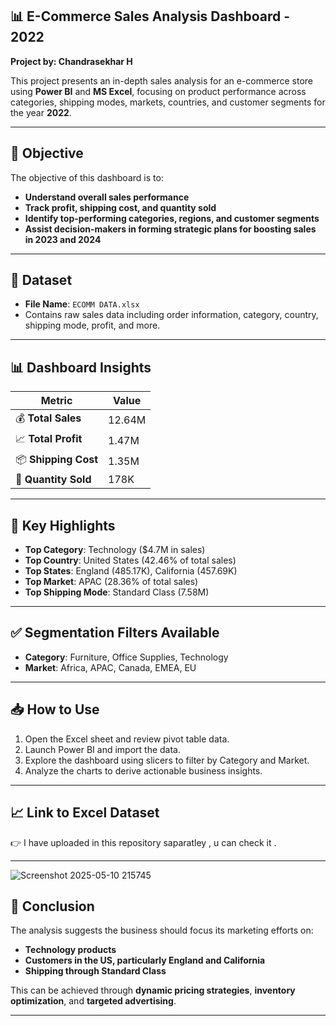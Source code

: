 ## 📊 **E-Commerce Sales Analysis Dashboard - 2022**
**Project by: Chandrasekhar H**

This project presents an in-depth sales analysis for an e-commerce store using **Power BI** and **MS Excel**, focusing on product performance across categories, shipping modes, markets, countries, and customer segments for the year **2022**.

---

## 📌 **Objective**

The objective of this dashboard is to:

- **Understand overall sales performance**
- **Track profit, shipping cost, and quantity sold**
- **Identify top-performing categories, regions, and customer segments**
- **Assist decision-makers in forming strategic plans for boosting sales in 2023 and 2024**

---

## 📁 **Dataset**

- **File Name**: `ECOMM DATA.xlsx`  
- Contains raw sales data including order information, category, country, shipping mode, profit, and more.

---

## 📊 **Dashboard Insights**

| **Metric**            | **Value** |
|-----------------------|-----------|
| 💰 **Total Sales**     | 12.64M    |
| 📈 **Total Profit**    | 1.47M     |
| 📦 **Shipping Cost**   | 1.35M     |
| 🔢 **Quantity Sold**   | 178K      |

---

## 📍 **Key Highlights**

- **Top Category**: Technology ($4.7M in sales)  
- **Top Country**: United States (42.46% of total sales)  
- **Top States**: England (485.17K), California (457.69K)  
- **Top Market**: APAC (28.36% of total sales)  
- **Top Shipping Mode**: Standard Class (7.58M)

---

## ✅ **Segmentation Filters Available**

- **Category**: Furniture, Office Supplies, Technology  
- **Market**: Africa, APAC, Canada, EMEA, EU

---

## 📥 **How to Use**

1. Open the Excel sheet and review pivot table data.  
2. Launch Power BI and import the data.  
3. Explore the dashboard using slicers to filter by Category and Market.  
4. Analyze the charts to derive actionable business insights.

---

## 📈 **Link to Excel Dataset**

👉 I have uploaded in this repository saparatley , u can check it . 

---

![Screenshot 2025-05-10 215745](https://github.com/user-attachments/assets/ca981365-39ba-4dd4-8db3-82d92a476cfc)


## 📌 **Conclusion**

The analysis suggests the business should focus its marketing efforts on:

- **Technology products**  
- **Customers in the US, particularly England and California**  
- **Shipping through Standard Class**

This can be achieved through **dynamic pricing strategies**, **inventory optimization**, and **targeted advertising**.

---
